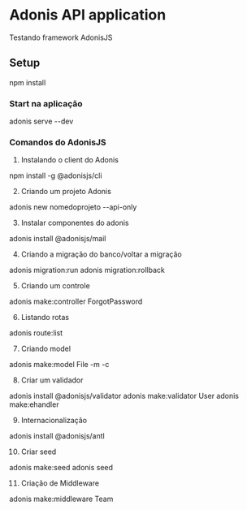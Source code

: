 # Adonis API application

Testando framework AdonisJS

## Setup

npm install

### Start na aplicação

adonis serve --dev

### Comandos do AdonisJS

1. Instalando o client do Adonis

npm install -g @adonisjs/cli

2. Criando um projeto Adonis

adonis new nomedoprojeto --api-only

3. Instalar componentes do adonis

adonis install @adonisjs/mail

4. Criando a migração do banco/voltar a migração

adonis migration:run
adonis migration:rollback

5. Criando um controle

adonis make:controller ForgotPassword

6. Listando rotas

adonis route:list

7. Criando model

adonis make:model File -m -c

8. Criar um validador

adonis install @adonisjs/validator
adonis make:validator User
adonis make:ehandler

9. Internacionalização

adonis install @adonisjs/antl

10. Criar seed

adonis make:seed
adonis seed

11. Criação de Middleware

adonis make:middleware Team